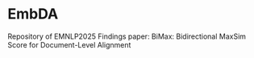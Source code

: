 # EmbDA
Repository of EMNLP2025 Findings paper: BiMax: Bidirectional MaxSim Score for Document-Level Alignment
